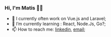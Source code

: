 ### Hi, I'm Matis 👋😃

- 🔭 I currently often work on Vue.js and Laravel;
- 🌱 I’m currently learning : React, Node.Js, Go?;
- 📫 How to reach me: [linkedin](https://www.linkedin.com/in/matis-baguelin/), [email](mailto:matis.baguelin.com);

